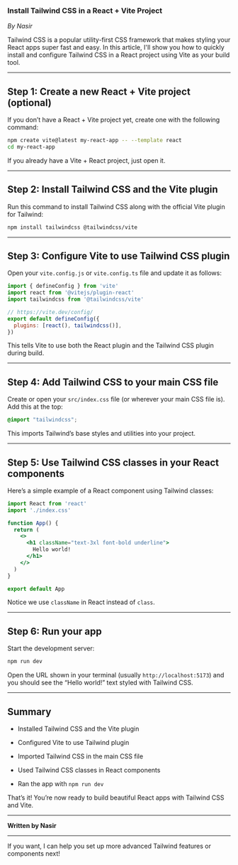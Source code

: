 
### Install Tailwind CSS in a React + Vite Project

_By Nasir_

Tailwind CSS is a popular utility-first CSS framework that makes styling your React apps super fast and easy. In this article, I'll show you how to quickly install and configure Tailwind CSS in a React project using Vite as your build tool.

----------

## Step 1: Create a new React + Vite project (optional)

If you don’t have a React + Vite project yet, create one with the following command:

```bash
npm create vite@latest my-react-app -- --template react
cd my-react-app

```

If you already have a Vite + React project, just open it.

----------

## Step 2: Install Tailwind CSS and the Vite plugin

Run this command to install Tailwind CSS along with the official Vite plugin for Tailwind:

```bash
npm install tailwindcss @tailwindcss/vite

```

----------

## Step 3: Configure Vite to use Tailwind CSS plugin

Open your `vite.config.js` or `vite.config.ts` file and update it as follows:

```js
import { defineConfig } from 'vite'
import react from '@vitejs/plugin-react'
import tailwindcss from '@tailwindcss/vite'

// https://vite.dev/config/
export default defineConfig({
  plugins: [react(), tailwindcss()],
})

```

This tells Vite to use both the React plugin and the Tailwind CSS plugin during build.

----------

## Step 4: Add Tailwind CSS to your main CSS file

Create or open your `src/index.css` file (or wherever your main CSS file is). Add this at the top:

```css
@import "tailwindcss";

```

This imports Tailwind’s base styles and utilities into your project.

----------

## Step 5: Use Tailwind CSS classes in your React components

Here’s a simple example of a React component using Tailwind classes:

```jsx
import React from 'react'
import './index.css'

function App() {
  return (
    <>
      <h1 className="text-3xl font-bold underline">
        Hello world!
      </h1>
    </>
  )
}

export default App

```

Notice we use `className` in React instead of `class`.

----------

## Step 6: Run your app

Start the development server:

```bash
npm run dev

```

Open the URL shown in your terminal (usually `http://localhost:5173`) and you should see the “Hello world!” text styled with Tailwind CSS.

----------

## Summary

-   Installed Tailwind CSS and the Vite plugin
    
-   Configured Vite to use Tailwind plugin
    
-   Imported Tailwind CSS in the main CSS file
    
-   Used Tailwind CSS classes in React components
    
-   Ran the app with `npm run dev`
    

That’s it! You’re now ready to build beautiful React apps with Tailwind CSS and Vite.

----------

**Written by Nasir**

----------

If you want, I can help you set up more advanced Tailwind features or components next!